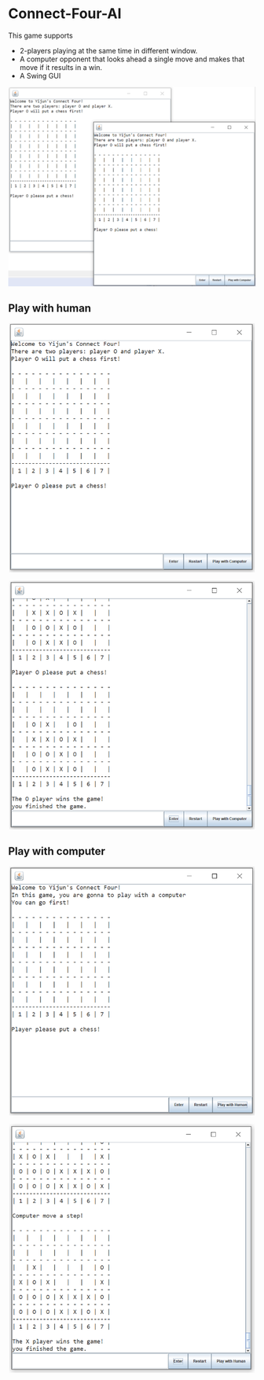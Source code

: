 # Connect-Four-AI

This game supports
-	2-players playing at the same time in different window.
-	A computer opponent that looks ahead a single move and makes that move if it results in a win.
-	A Swing GUI



<p align="center">
  <img src="https://github.com/meettyj/Connect-Four-AI/raw/master/images/two_window.png" />
</p>

## Play with human
<p align="center">
  <img src="https://github.com/meettyj/Connect-Four-AI/raw/master/images/start_human.png"  width="500"/>
</p>

<p align="center">
  <img src="https://github.com/meettyj/Connect-Four-AI/raw/master/images/win_human.png"  width="500"/>
</p>

## Play with computer
<p align="center">
  <img src="https://github.com/meettyj/Connect-Four-AI/raw/master/images/start_computer.png" width="500" />
</p>

<p align="center">
  <img src="https://github.com/meettyj/Connect-Four-AI/raw/master/images/win_computer.png"  width="500"/>
</p>
